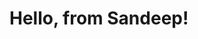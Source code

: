 <!DOCTYPE html>
<html>
<head>
<title>Title</title>
</head>
<body>
<h1>Hello, from Sandeep!</h1>
</body>
</html>
